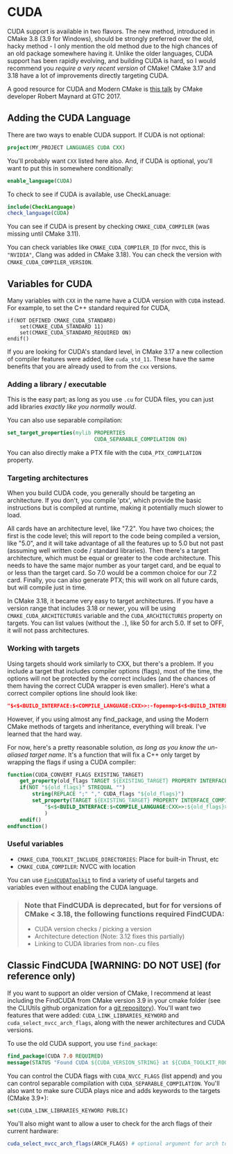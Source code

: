# CUDA

CUDA support is available in two flavors. The new method, introduced in CMake 3.8 (3.9 for Windows), should be strongly preferred over the old, hacky method - I only mention the old method due to the high chances of an old package somewhere having it. Unlike the older languages, CUDA support has been rapidly evolving, and building CUDA is hard, so I would recommend you *require a very recent version* of CMake! CMake 3.17 and 3.18 have a lot of improvements directly targeting CUDA.

A good resource for CUDA and Modern CMake is [this talk](http://on-demand.gputechconf.com/gtc/2017/presentation/S7438-robert-maynard-build-systems-combining-cuda-and-machine-learning.pdf) by CMake developer Robert Maynard at GTC 2017.


## Adding the CUDA Language

There are two ways to enable CUDA support. If CUDA is not optional:

```cmake
project(MY_PROJECT LANGUAGES CUDA CXX)
```

You'll probably want `CXX` listed here also. And, if CUDA is optional, you'll
want to put this in somewhere conditionally:

```cmake
enable_language(CUDA)
```

To check to see if CUDA is available, use CheckLanuage:

```cmake
include(CheckLanguage)
check_language(CUDA)
```

You can see if CUDA is present by checking `CMAKE_CUDA_COMPILER` (was missing
until CMake 3.11).

You can check variables like `CMAKE_CUDA_COMPILER_ID` (for nvcc, this is
`"NVIDIA"`, Clang was added in CMake 3.18).  You can check the version with
`CMAKE_CUDA_COMPILER_VERSION`.

## Variables for CUDA

Many variables with `CXX` in the name have a CUDA version with `CUDA` instead.
For example, to set the C++ standard required for CUDA,

```
if(NOT DEFINED CMAKE_CUDA_STANDARD)
    set(CMAKE_CUDA_STANDARD 11)
    set(CMAKE_CUDA_STANDARD_REQUIRED ON)
endif()
```

If you are looking for CUDA's standard level, in CMake 3.17 a new collection of
compiler features were added, like `cuda_std_11`. These have the same benefits that
you are already used to from the `cxx` versions.

### Adding a library / executable

This is the easy part; as long as you use `.cu` for CUDA files, you can just add libraries *exactly like you normally would*.

You can also use separable compilation:

```cmake
set_target_properties(mylib PROPERTIES
                            CUDA_SEPARABLE_COMPILATION ON)
```

You can also directly make a PTX file with the `CUDA_PTX_COMPILATION` property.

### Targeting architectures

When you build CUDA code, you generally should be targeting an architecture. If you don't, you compile 'ptx', which provide the basic instructions but is compiled at runtime, making it potentially much slower to load.

All cards have an architecture level, like "7.2". You have two choices; the first is the code level; this will report to the code being compiled a version, like "5.0", and it will take advantage of all the features up to 5.0 but not past (assuming well written code / standard libraries). Then there's a target architecture, which must be equal or greater to the code architecture. This needs to have the same major number as your target card, and be equal to or less than the target card. So 7.0 would be a common choice for our 7.2 card. Finally, you can also generate PTX; this will work on all future cards, but will compile just in time.

In CMake 3.18, it became very easy to target architectures. If you have a version range that includes 3.18 or newer, you will be using `CMAKE_CUDA_ARCHITECTURES` variable and the `CUDA_ARCHITECTURES` property on targets. You can list values (without the `.`), like 50 for arch 5.0. If set to OFF, it will not pass architectures.

### Working with targets

Using targets should work similarly to CXX, but there's a problem. If you include a target that includes compiler options (flags), most of the time, the options will not be protected by the correct includes (and the chances of them having the correct CUDA wrapper is even smaller). Here's what a correct compiler options line should look like:

```cmake
"$<$<BUILD_INTERFACE:$<COMPILE_LANGUAGE:CXX>>:-fopenmp>$<$<BUILD_INTERFACE:$<COMPILE_LANGUAGE:CUDA>>:-Xcompiler=-fopenmp>"
```

However, if you using almost any find_package, and using the Modern CMake methods of targets and inheritance, everything will break. I've learned that the hard way.

For now, here's a pretty reasonable solution, _as long as you know the un-aliased target name_. It's a function that will fix a C++ only target by wrapping the flags if using a CUDA compiler:

```cmake
function(CUDA_CONVERT_FLAGS EXISTING_TARGET)
    get_property(old_flags TARGET ${EXISTING_TARGET} PROPERTY INTERFACE_COMPILE_OPTIONS)
    if(NOT "${old_flags}" STREQUAL "")
        string(REPLACE ";" "," CUDA_flags "${old_flags}")
        set_property(TARGET ${EXISTING_TARGET} PROPERTY INTERFACE_COMPILE_OPTIONS
            "$<$<BUILD_INTERFACE:$<COMPILE_LANGUAGE:CXX>>:${old_flags}>$<$<BUILD_INTERFACE:$<COMPILE_LANGUAGE:CUDA>>:-Xcompiler=${CUDA_flags}>"
            )
    endif()
endfunction()
```

### Useful variables

* `CMAKE_CUDA_TOOLKIT_INCLUDE_DIRECTORIES`: Place for built-in Thrust, etc
* `CMAKE_CUDA_COMPILER`: NVCC with location

You can use
[`FindCUDAToolkit`](https://cmake.org/cmake/help/git-stage/module/FindCUDAToolkit.html)
to find a variety of useful targets and variables even without enabling the
CUDA language.

> ### Note that FindCUDA is deprecated, but for for versions of CMake < 3.18, the following functions required FindCUDA:
>
> * CUDA version checks / picking a version
> * Architecture detection (Note: 3.12 fixes this partially)
> * Linking to CUDA libraries from non-.cu files

## Classic FindCUDA [WARNING: DO NOT USE] (for reference only)

If you want to support an older version of CMake, I recommend at least including the FindCUDA from CMake version 3.9 in your cmake folder (see the CLIUtils github organization for a [git repository](https://github.com/CLIUtils/cuda_support)). You'll want two features that were added: `CUDA_LINK_LIBRARIES_KEYWORD` and `cuda_select_nvcc_arch_flags`, along with the newer architectures and CUDA versions.

To use the old CUDA support, you use `find_package`:

```cmake
find_package(CUDA 7.0 REQUIRED)
message(STATUS "Found CUDA ${CUDA_VERSION_STRING} at ${CUDA_TOOLKIT_ROOT_DIR}")
```

You can control the CUDA flags with `CUDA_NVCC_FLAGS` (list append) and you can control separable compilation with `CUDA_SEPARABLE_COMPILATION`. You'll also want to make sure CUDA plays nice and adds keywords to the targets (CMake 3.9+):

```cmake
set(CUDA_LINK_LIBRARIES_KEYWORD PUBLIC)
```

You'll also might want to allow a user to check for the arch flags of their current hardware:

```cmake
cuda_select_nvcc_arch_flags(ARCH_FLAGS) # optional argument for arch to add
```
